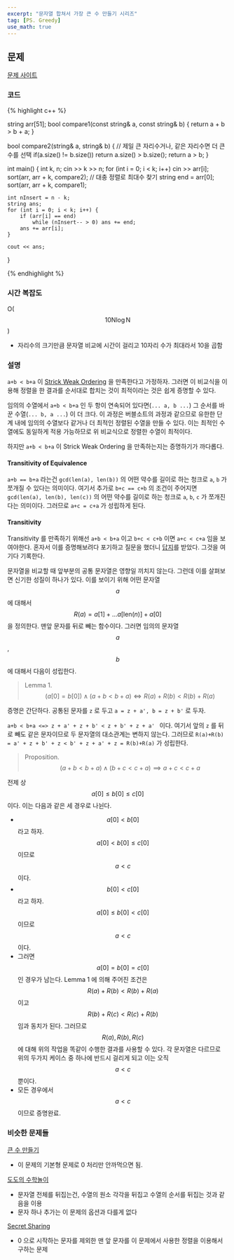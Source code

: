 ```yaml
---
excerpt: "문자열 합쳐서 가장 큰 수 만들기 시리즈"
tag: [PS. Greedy]
use_math: true
---
```


## 문제

[문제 사이트](https://www.acmicpc.net/problem/1422)

### 코드

{% highlight c++ %}


string arr[51];
bool compare1(const string& a, const string& b) { return a + b > b + a; }

bool compare2(string& a, string& b)
{
	// 제일 큰 자리수거나, 같은 자리수면 더 큰 수를 선택
	if(a.size() != b.size()) 
		return a.size() > b.size();
	return a > b;
}

int main()
{
	int k, n;
	cin >> k >> n;
	for (int i = 0; i < k; i++) cin >> arr[i];
	sort(arr, arr + k, compare2); // 대충 정렬로 최대수 찾기
	string end = arr[0];
	sort(arr, arr + k, compare1);

	int nInsert = n - k;
	string ans;
	for (int i = 0; i < k; i++) {
		if (arr[i] == end)
			while (nInsert-- > 0) ans += end;
		ans += arr[i];
	}

	cout << ans;
}

{% endhighlight %}


### 시간 복잡도

O($$ 10\mathrm{N}\log{\mathrm{N}} $$)
+ 자리수의 크기만큼 문자열 비교에 시간이 걸리고 10자리 수가 최대라서 10을 곱함

### 설명

```a+b < b+a``` 이 [Strick Weak Ordering](https://www.boost.org/sgi/stl/StrictWeakOrdering.html) 을 만족한다고 가정하자. 그러면 이 비교식을 이용해 정렬을 한 결과를 순서대로 합치는 것이 최적이라는 것은 쉽게 증명할 수 있다.　

임의의 수열에서 ```a+b < b+a``` 인 두 항이 연속되어 있다면(``` ... a, b ... ```) 그 순서를 바꾼 수열(```... b, a ...```) 이 더 크다. 이 과정은 버블소트의 과정과 같으므로 유한한 단계 내에 임의의 수열보다 같거나 더 최적인 정렬된 수열을 만들 수 있다. 이는 최적인 수열에도 동일하게 적용 가능하므로 위 비교식으로 정렬한 수열이 최적이다.

하지만 ```a+b < b+a``` 이 Strick Weak Ordering 을 만족하는지는 증명하기가 까다롭다. 


#### Transitivity of Equivalence

```a+b == b+a``` 라는건 ```gcd(len(a), len(b))``` 의 어떤 약수를 길이로 하는 청크로 ```a```, ```b``` 가 쪼개질 수 있다는 의미이다. 여기서 추가로 ```b+c == c+b``` 의 조건이 주어지면 ```gcd(len(a), len(b), len(c))``` 의 어떤 약수를 길이로 하는 청크로 ```a```, ```b```, ```c``` 가 쪼개진다는 의미이다. 그러므로  ```a+c = c+a``` 가 성립하게 된다.

#### Transitivity

Transitivity 를 만족하기 위해선 ```a+b < b+a``` 이고 ```b+c < c+b``` 이면 ```a+c < c+a``` 임을 보여야한다. 혼자서 이를 증명해보려다 포기하고 질문을 했더니 [답지](https://www.acmicpc.net/board/view/96132)를 받았다. 그것을 여기다 기록한다.

문자열을 비교할 때 앞부분의 공통 문자열은 영향일 끼치지 않는다. 그런데 이를 살펴보면 신기한 성질이 하나가 있다. 이를 보이기 위해 어떤 문자열 $$a$$ 에 대해서 $$R(a) = a[1] + ... a[\mathrm{len}(n)] + a[0] $$ 을 정의한다. 맨앞 문자를 뒤로 빼는 함수이다. 그러면 임의의 문자열 $$a$$, $$b$$ 에 대해서 다음이 성립한다.

> Lemma 1. $$\quad  (a[0] = b[0]) \wedge (a+b < b+a)  \iff R(a)+R(b) < R(b)+R(a) $$

증명은 간단하다. 공통된 문자를 ```z``` 로 두고 ```a = z + a', b = z + b'``` 로 두자. 

```a+b < b+a <=> z + a' + z + b' < z + b' + z + a' ``` 이다. 여기서 앞의 ```z``` 를 뒤로 빼도 같은 문자이므로 두 문자열의 대소관계는 변하지 않는다. 그러므로 ```R(a)+R(b) = a' + z + b' + z < b' + z + a' + z = R(b)+R(a)``` 가 성립한다.

> Proposition. $$\quad  (a+b < b+a) \wedge (b+c < c+a) \implies a+c < c+a $$

전제 상 $$a[0] \leq b[0] \leq c[0]$$ 이다. 이는 다음과 같은 세 경우로 나뉜다.
+ $$a[0] < b[0]$$ 라고 하자. $$a[0] < b[0] \leq c[0]$$ 이므로 $$a<c$$ 이다.
+ $$b[0] < c[0]$$ 라고 하자. $$a[0] \leq b[0] < c[0]$$ 이므로 $$a<c$$ 이다.
+ 그러면 $$a[0] = b[0] = c[0]$$ 인 경우가 남는다. Lemma 1 에 의해 주어진 조건은 $$R(a) + R(b) < R(b) + R(a)$$ 이고 $$R(b) + R(c) < R(c) + R(b)$$ 임과 동치가 된다. 그러므로 $$R(a), R(b), R(c)$$ 에 대해 위의 작업을 똑같이 수행한 결과를 사용할 수 있다. 각 문자열은 다르므로 위의 두가지 케이스 중 하나에 반드시 걸리게 되고 이는 오직 $$a<c$$ 뿐이다. 
+ 모든 경우에서 $$a<c$$ 이므로 증명완료.


### 비슷한 문제들

[큰 수 만들기](https://www.acmicpc.net/problem/16496)
+ 이 문제의 기본형 문제로 0 처리만 안까먹으면 됨.

[도도의 수학놀이](https://www.acmicpc.net/problem/21740)
+ 문자열 전체를 뒤집는건, 수열의 원소 각각을 뒤집고 수열의 순서를 뒤집는 것과 같음을 이용
+ 문자 하나 추가는 이 문제의 옵션과 다를게 없다

[Secret Sharing](https://www.acmicpc.net/problem/2385)
+ 0 으로 시작하는 문자를 제외한 맨 앞 문자를 이 문제에서 사용한 정렬을 이용해서 구하는 문제

